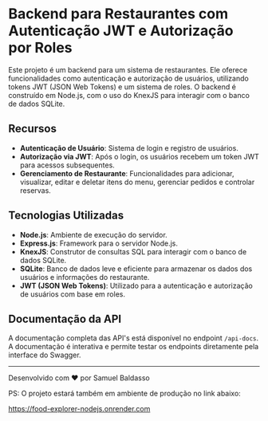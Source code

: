 # Backend para Restaurantes com Autenticação JWT e Autorização por Roles

Este projeto é um backend para um sistema de restaurantes. Ele oferece funcionalidades como autenticação e autorização de usuários, utilizando tokens JWT (JSON Web Tokens) e um sistema de roles. O backend é construído em Node.js, com o uso do KnexJS para interagir com o banco de dados SQLite.

## Recursos

- **Autenticação de Usuário**: Sistema de login e registro de usuários.
- **Autorização via JWT**: Após o login, os usuários recebem um token JWT para acessos subsequentes.
- **Gerenciamento de Restaurante**: Funcionalidades para adicionar, visualizar, editar e deletar itens do menu, gerenciar pedidos e controlar reservas.

## Tecnologias Utilizadas

- **Node.js**: Ambiente de execução do servidor.
- **Express.js**: Framework para o servidor Node.js.
- **KnexJS**: Construtor de consultas SQL para interagir com o banco de dados SQLite.
- **SQLite**: Banco de dados leve e eficiente para armazenar os dados dos usuários e informações do restaurante.
- **JWT (JSON Web Tokens)**: Utilizado para a autenticação e autorização de usuários com base em roles.

## Documentação da API

A documentação completa das API's está disponível no endpoint `/api-docs`. A documentação é interativa e permite testar os endpoints diretamente pela interface do Swagger.

---

Desenvolvido com ❤️ por Samuel Baldasso

PS: O projeto estará também em ambiente de produção no link abaixo:

https://food-explorer-nodejs.onrender.com
